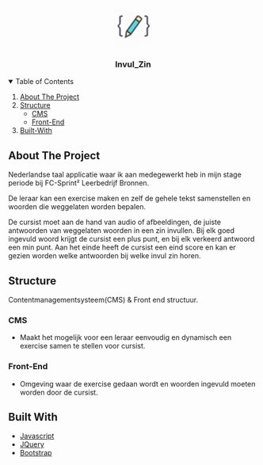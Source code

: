 <!-- PROJECT LOGO -->
<br />
<p align="center">
  <a href="https://github.com/MarcoGDev/Invul_zin/">
    <img src="images/pencil.png" alt="Logo" width="80" height="80">
  </a>

  <h3 align="center">Invul_Zin</h3>


<!-- TABLE OF CONTENTS -->
<details open="open">
  <summary>Table of Contents</summary>
  <ol>
    <li><a href="#about-the-project">About The Project</a></li>
    <li>
      <a href="#Structure">Structure</a>
      <ul>
        <li><a href="#CMS">CMS</a></li>
        <li><a href="Front-End">Front-End</a></li>
      </ul>
    </li>
        <li><a href="#Built-With">Built-With</a></li>
  </ol>
</details>



<!-- ABOUT THE PROJECT -->
## About The Project
Nederlandse taal applicatie waar ik aan medegewerkt heb in mijn stage periode bij FC-Sprint² Leerbedrijf Bronnen.


De leraar kan een exercise maken en zelf de gehele tekst samenstellen en woorden die weggelaten worden bepalen.

De cursist moet aan de hand van audio of afbeeldingen, de juiste antwoorden van weggelaten woorden in een zin invullen.
Bij elk goed ingevuld woord krijgt de cursist een plus punt, en bij elk verkeerd antwoord een min punt.
Aan het einde heeft de cursist een eind score en kan er gezien worden welke antwoorden bij welke invul zin horen.


## Structure
Contentmanagementsysteem(CMS) & Front end structuur.

### CMS
- Maakt het mogelijk voor een leraar eenvoudig en dynamisch een exercise samen te stellen voor cursist.


### Front-End
- Omgeving waar de exercise gedaan wordt en woorden ingevuld moeten worden door de cursist.


## Built With
* [Javascript](https://www.javascript.com/)
* [JQuery](https://jquery.com)
* [Bootstrap](https://getbootstrap.com)
